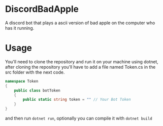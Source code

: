# DiscordBadApple
A discord bot that plays a ascii version of bad apple on the computer who has it running.

# Usage

You'll need to clone the repository and run it on your machine using dotnet, after cloning the repository you'll have to add a file named Token.cs in the src folder with the next code.  
```csharp
namespace Token
{
    public class botToken
    {
        public static string token = "" // Your Bot Token 
    }
}
```
and then run `dotnet run`, optionally you can compile it with `dotnet build`




